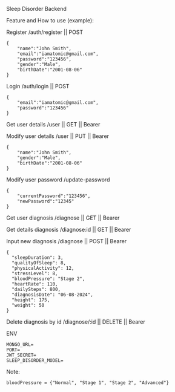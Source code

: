 Sleep Disorder Backend

Feature and How to use (example):

Register
/auth/register || POST
```
{
    "name":"John Smith", 
    "email":"iamatomic@gmail.com", 
    "password":"123456", 
    "gender":"Male", 
    "birthDate":"2001-08-06"
}
```
Login
/auth/login || POST
```
{ 
    "email":"iamatomic@gmail.com", 
    "password":"123456"
}
```

Get user details
/user || GET || Bearer

Modify user details
/user || PUT || Bearer
```
{
    "name":"John Smith", 
    "gender":"Male", 
    "birthDate":"2001-08-06"
}
```

Modify user password
/update-password
```
{
    "currentPassword":"123456", 
    "newPassword":"12345"
}
```

Get user diagnosis
/diagnose   || GET || Bearer

Get details diagnosis
/diagnose:id   || GET || Bearer

Input new diagnosis
/diagnose   || POST || Bearer
```
{
  "sleepDuration": 3,
  "qualityOfSleep": 8,
  "physicalActivity": 12,
  "stressLevel": 8,
  "bloodPressure": "Stage 2",
  "heartRate": 110,
  "dailySteps": 800,
  "diagnosisDate": "06-08-2024",
  "height": 175,
  "weight": 50
}
```

Delete diagnosis by id
/diagnose/:id   || DELETE || Bearer

ENV
```
MONGO_URL=
PORT=
JWT_SECRET=
SLEEP_DISORDER_MODEL=
```

Note:
```
bloodPressure = {"Normal", "Stage 1", "Stage 2", "Advanced"}
```